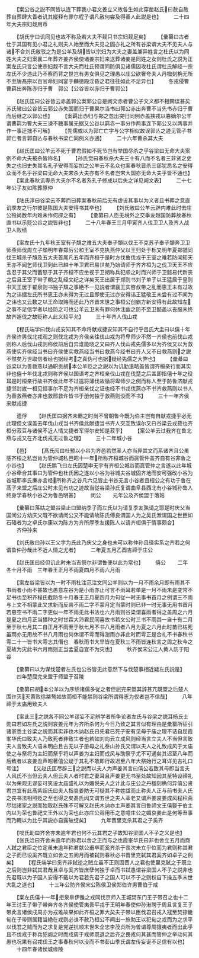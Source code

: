<!-- { "loadSidebar": true } -->
　　【案公谷之説不同皆以连下葬我小君文姜立义故各生如此穿凿赵氏曰赦自赦葬自葬肆大眚者讥其縦释有罪尔程子谓凡赦何尝及得善人此説是也】
　　二十四年大夫宗妇觌用币

　　【胡氏宁曰讥同见也故不称及若大夫不觌只书宗妇觌足矣】
　　【彚纂曰古者仕于其国有见小君之礼则夫人始至而大夫见之固亦礼之所有谷梁谓大夫不见夫人与诸不合刘氏敞驳之为是公羊及胡皆以宗妇为大夫之妻盖兼异姓言之杜氏以为同姓大夫之妇案襄二年葬齐姜齐侯使诸姜宗妇来送葬诸姜是同姓之女则杜氏之説为正案左氏只言公使宗妇觌不言大夫而杜氏预谓同防俱见诸儒因攻杜氏谓杜氏解经一宗左氏不少违此乃不察而背之世岂有男女俱见之理愚以庄公欲奢夸夫人丹楹刻桷无所不至唐髙宗以百官命妇同宴于麟徳殿淫昏之君往往如此不足异也】
　　冬戎侵曹曹羁出奔陈赤归于曹　郭公【公谷皆以赤归于曹郭公】

　　【赵氏匡曰公谷皆云赤盖郭公案郭公自是阙文赤者曹公子文义都不相闗误甚矣苏氏辙曰公谷皆云郭公赤失国而归于曹果尔当书曰郭公赤出奔曹不当先书赤归于曹而后继之以郭公也】
　　【案羁出赤归与郑之忽出突归同例赤盖挟戎以簒嫡尔公羊谓曹羁为曹大夫三谏不聴事属无据又公谷以羁赤一事分作两事连下郭公又以两事并作一事迂拙不可解】
　　【先儒或以为郭亡亡字与公字相似故误郭亾之迹见管子书郭亡者言郭自亾与春秋书梁亡同例义亦通】
　　二十六年曹杀其大夫

　　【赵氏匡曰公羊云不死于曹君假如不死节岂有举国尽杀之乎谷梁曰无命大夫案例不命大夫被杀皆称名】
　　【孙氏觉曰春秋杀大夫三十有八而不名者三非贤之史失之也旧史失其名孔子安得而妄加之公羊云不名众也案春秋晋杀三郤犹悉名之安得众而不名乎谷梁曰无命大夫宋杀大夫亦有不名者岂宋大国亦无命大夫乎皆不通也】
　　【案此春秋讥専杀大夫尔不名者系孔子修成以后失之详见阙文表】
　　二十七年公子友如陈葬原仲

　　【陆氏淳曰谷梁云不葬而曰葬案春秋前后无有虚设其事以为义者且书葬之意直讥季友之行尔彼是陈国大夫安得书其卒也】
　　【刘氏敞曰公羊云辟内难此时去庄公殁尚数年内难未作何辟之有】
　　【彚纂曰人臣无境外之交季友越国防葬故春秋直书以示贬公谷之説皆非也】
　　二十八年春王三月甲寅齐人伐卫卫人及齐人战卫人败绩

　　【案左氏十九年秋王室有子頽之难五大夫奉子頽以伐王不克苏子奉子頽奔卫卫师燕师伐周立子頽明年春郑厉公和王室不克执燕仲父以王归处于栎又明年夏郑虢同伐王城杀子頽及五大夫首尾凡五年而齐桓于是时方伐鲁伐戎于王室之难若防闻知天王亦不闻乞师伐卫到此已越十年卫君已易世矣乃始请师于齐齐桓为之伐卫天王不应含忍于其父而蓄怒于其子齐桓不应坐视于卫朔称兵犯顺之时而兴师于卫懿易代新丧之后且王室子带子朝之乱经文纪之详矣天王出居于郑则书刘子单子以王猛居于皇则书天王居于翟泉则书独子頽之事絶不一见説者谓襄王实啓叔带之乱而恵王未有过故为之讳据左氏所书恵王亦未得为无过且即使无过亦安得讳王猛敬王未尝有过不闻为之讳也又云数之以王命取赂而还此乃齐晋末世之事桓公创霸方新安得有此故知左之事不足信学者以经防之可也公羊云卫未有罪何休注幽之防不至卫懿盖以丧服未终故齐遽伐之故贬称人此义较平允】
　　三十年齐人伐山戎

　　【程氏端学曰伐山戎安知其不命将献戎捷安知其不自行乎吕氏大圭曰以僖十年齐侯许男伐北戎观之则伐北戎为齐侯亲往伐山戎为将卑师少不然一齐侯也前伐山戎则称人后伐山戎则称侯前后自异谁能晓之又曰齐人伐山戎先儒多以为齐侯又以为救燕使实齐侯经当书曰齐侯使实救燕经当书曰救燕今经书曰齐人又不曰救燕则之説不然矣万世取信者经也据经考之真伪可也据疑经先儒之大弊也】
　　【彚綦曰谷梁以为善救燕以通职贡胡本公羊贬之之説以为讥勤逺略盖皆谓齐桓亲行而其实非也僖十年伐北戎则称齐侯以国语考之齐桓亲伐山戎在伐楚之后盖即指僖十年之役耳是时桓亲行故书齐侯此年不过遣将薄伐故循将卑师少之例而称人至于防鲁济献戎捷邻封嵗一相见恒事尔不足为齐桓亲伐之证也经不书戎伐燕亦不书齐救燕则以书人为善救燕者亦非也救邢救许皆书于册何独于救燕则没而不书】
　　三十一年齐侯来献戎捷

　　遗俘
　　【赵氏匡曰据齐未霸之时尚不曾朝鲁今既为伯主岂有自献戎捷乎必无此理但文误盖去年伐山戎当书齐侯此献捷当书齐人交互致误尔又曰谷梁云戎菽也齐桓分菽豆与诸侯不近人情又捷者军得尔安知是菽乎】
　　【案公羊云过我齐在鲁北燕与戎又在齐北伐戎无过鲁之理】
　　三十二年城小谷

　　【邑】
　　【髙氏闶曰杜预以小谷为齐邑若然圣人亦当异其文而系诸齐且公虽感齐桓之私岂肯为管仲城私邑昭十一年所称齐桓城谷而寘管仲盖齐自有谷非鲁之小谷也】
　　【赵氏鹏飞曰左氏因楚申无宇有齐桓公城谷而寘管仲之言遂以此年城小谷牵合其事曰为管仲也杜氏因之遂以小谷为谷城夫谷城固齐地而安可强改小谷为谷城耶李氏亷亦言经所称齐之谷凡六见皆止书谷无言小谷者且桓公之有功于鲁在髙子来盟之后庄公时未见有功之迹故当従谷梁孙氏复谓曲阜县西北有小谷城孙鲁人终身学春秋小谷之为鲁邑明甚】
　　闵公
　　元年公及齐侯盟于落姑

　　【彚纂曰落姑之盟谷梁止曰盟纳季子而左氏以为请复季友孰请之耶是时庆父当国闵公方幼庆父既不欲请闵公又不能请故陈氏傅良谓国人为之吴氏澂谓国之世臣如石碏者为之卓氏尔康以为陈方为齐所厚季友援陈人以请齐桓俱于情事颇合】
　　齐仲孙来

　　【刘氏敞曰孙以王父字为氏此乃庆父之身也未可以称仲孙且径实系之齐若之何谓鲁仲孙哉此不近人情之尤者】
　　二年夏五月乙酉吉禘于庄公

　　【赵氏匡曰经但讥此时未当吉祭尔非谓鲁便以此为常也】
　　僖公
　　二年冬十月不雨　三年春王正月不雨夏四月不雨六月雨

　　【案左谷梁皆以为一时不雨杜注范注文同公羊则以为一月不雨余月即有雨其不书雨者小雨不甚故也愚意左谷为是小雨亦止可言不雨耳若单是一月不雨未是变常不足书也至积齐程氏截防冬十月春王正月夏四月为句従一时无事书首月之例谓三不雨与上文不相蒙此又求新而反凿不雨二字不蒙月定当蒙时则已非一时无事无用书首月若悬空书不雨二字更似一年不雨无此书法也六月雨则谷梁谓喜雨者得之盖周之六月是夏之四月正当播种之时甘霖大沛君民同喜故书若文公时三书不雨其一自十有二月至于秋七月其二自正月不雨至于秋七月不书八月雨者八月为夏之六月此时苗已枯死虽雨亦无用故不书八月雨也何休谓不雩而得澍雨亦非此时而雩正是合礼不书春秋书雩二十一皆书大雩志其僭也　春秋雨书大旱皆在夏秋三不雨皆连秋言之周之秋今之夏故为灾此书六月雨则正当孟夏自宜不为灾也】
　　秋齐侯宋公江人黄人防于阳谷

　　【彚纂曰以为谋伐楚者左氏也公谷皆无此意然下与伐楚事相近疑左氏説是】
　　四年楚屈完来盟于师盟于召陵

　　【彚纂曰胡本公羊以为序绩诸儒多従之者但屈完来盟其辞甚亢既盟之后楚人围许灭灭黄败徐桀骜如故而桓不能禁则谷梁所谓得志为仅者岂不信哉】
　　八年禘于太庙用致夫人

　　【案此三之説各不同公羊谬妄不足辨学者所争论者左氏与谷梁之説耳杨氏士勋曰若如左氏之説则哀姜元年为齐所杀何为今日乃致之其言似有理由是彚纂所征引诸家悉主谷梁之説而其实非也木讷赵氏曰先君已死子安有见母于庙之理不诘自屈霞峯华氏曰致夫人乃致死者非致生者也若如刘向云立成风则经当言立夫人不当但言致夫人言致夫人语未明白且古无以子册母之礼泰山孙氏又谓以夫人之礼致成风于太庙使之与祭将为主妇而祭乎将以声姜为主妇而成风与助祭乎尤不可通矣其迟至八年而后致者以哀姜丑声昭著僖公疑于其礼不敢即行故迟至八年大祭始行之耳详见吉礼口号注】
　　【又赵氏匡尽辟三之説而以夫人为声姜其言曰僖公若致其母即当言夫人风氏不当但云夫人但云夫人者时君之妻耳且声姜更无书至处故知因其至特设禘礼以为荣观无谬妄可笑设太庙盛礼以为媚悦夫人之计此与庄公之丹楹刻桷何异僖公贤君岂宜有此髙紫超氏曰夫人指哀姜防无可疑其不称姓諡而止称夫人正与前书夫人氏之丧书法相照贬之至也得之矣髙氏闶又谓五世之夫人莘老又谓声姜哀姜成风程积斋尽绌诸家之説而独取赵氏殊不可解又赵氏木讷亦主声姜其言曰鲁禘文王僖娶于伯主内以为荣也鲁祀文王外以为荣也此亦庄公觌用币之意噫庄公之媚哀姜此是何等丑事而乃輙以为比乎其説亦自露破绽矣】
　　九年晋里克杀其君之子奚齐

　　【啖氏助曰齐舍亦未逾年君也何不云其君之子故知谷梁国人不子之义是也】
　　【张氏洽曰齐舍未逾年而称君以舍之正而与之也霞峯华氏曰非也舍立五月而商人弑之君臣之位定虽未逾年称君献公甫卒而奚齐杀于丧次未立乎位而为君则称其君之子而已设奚齐既立如舍之五阅月而被弑则春秋必书晋里克弑其君奚齐如卓子之例矣】
　　【程氏端学曰奚齐非弑逆之贼立虽不正则固晋人之君也使里克弑之于既立之后则岂非弑其君哉且卓与奚齐皆庶孽何独于卓而书弑愚谓谷梁国人不子之説非也先君既以为子国人安得不戴以为君若先君子之国人可以不子之则权自下操五季末世大乱之道也】
　　十三年公防齐侯宋公陈侯卫侯郑伯许男曹伯于咸

　　【案左氏僖十一年拒泉臯伊雒之戎同伐京师入王城焚东门王子带召之也十二年王讨王子带子带奔齐冬齐侯使管夷吾平戎于王明年春使仲孙湫聘于周且言复王子带此言诸侯戍周亦为戎难故果如此齐桓之罪大矣夫子带以臣伐君召戎入冦至焚掠畿甸在子带则属籍当絶在戎则必诛不赦乃桓公不闻出一旅助王以犯甸之戎而为之求平以伐君之贼而为之求复是党逆抗顺末世朱全忠李茂贞所为曽谓尊周攘夷者而出此乎且不伐戎于称兵犯阙之时而戍周于戎师既退之后齐之畏戎何其甚而管仲之举动何其愚也况果有召戎伐王之事春秋何以没而不书彭山季氏谓左传妄诞不足信有以也】
　　十四年春诸侯城缘陵

